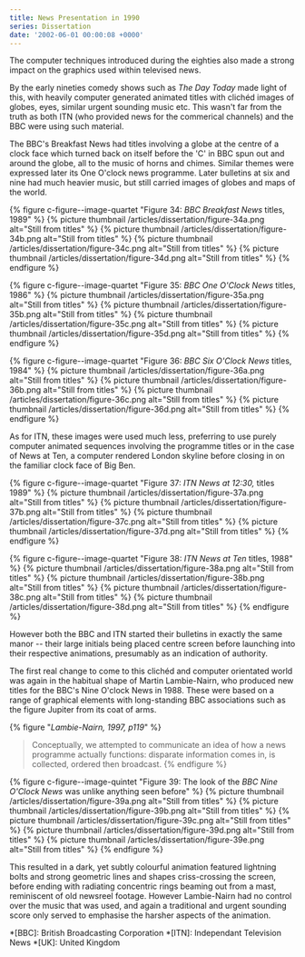 ```yaml
---
title: News Presentation in 1990
series: Dissertation
date: '2002-06-01 00:00:08 +0000'
---
```

The computer techniques introduced during the eighties also made a strong impact on the graphics used within televised news.

By the early nineties comedy shows such as <cite>The Day Today</cite> made light of this, with heavily computer generated animated titles with clichéd images of globes, eyes, similar urgent sounding music etc. This wasn't far from the truth as both ITN (who provided news for the commerical channels) and the BBC were using such material.

The BBC's Breakfast News had titles involving a globe at the centre of a clock face which turned back on itself before the 'C' in BBC spun out and around the globe, all to the music of horns and chimes. Similar themes were expressed later its One O'clock news programme. Later bulletins at six and nine had much heavier music, but still carried images of globes and maps of the world.

{% figure c-figure--image-quartet "Figure 34: <cite>BBC Breakfast News</cite> titles, 1989" %}
{% picture thumbnail /articles/dissertation/figure-34a.png alt="Still from titles" %}
{% picture thumbnail /articles/dissertation/figure-34b.png alt="Still from titles" %}
{% picture thumbnail /articles/dissertation/figure-34c.png alt="Still from titles" %}
{% picture thumbnail /articles/dissertation/figure-34d.png alt="Still from titles" %}
{% endfigure %}

{% figure c-figure--image-quartet "Figure 35: <cite>BBC One O'Clock News</cite> titles, 1986" %}
{% picture thumbnail /articles/dissertation/figure-35a.png alt="Still from titles" %}
{% picture thumbnail /articles/dissertation/figure-35b.png alt="Still from titles" %}
{% picture thumbnail /articles/dissertation/figure-35c.png alt="Still from titles" %}
{% picture thumbnail /articles/dissertation/figure-35d.png alt="Still from titles" %}
{% endfigure %}

{% figure c-figure--image-quartet "Figure 36: <cite>BBC Six O'Clock News</cite> titles, 1984" %}
{% picture thumbnail /articles/dissertation/figure-36a.png alt="Still from titles" %}
{% picture thumbnail /articles/dissertation/figure-36b.png alt="Still from titles" %}
{% picture thumbnail /articles/dissertation/figure-36c.png alt="Still from titles" %}
{% picture thumbnail /articles/dissertation/figure-36d.png alt="Still from titles" %}
{% endfigure %}

As for ITN, these images were used much less, preferring to use purely computer animated sequences involving the programme titles or in the case of News at Ten, a computer rendered London skyline before closing in on the familiar clock face of Big Ben.

{% figure c-figure--image-quartet "Figure 37: <cite>ITN News at 12:30,</cite> titles 1989" %}
{% picture thumbnail /articles/dissertation/figure-37a.png alt="Still from titles" %}
{% picture thumbnail /articles/dissertation/figure-37b.png alt="Still from titles" %}
{% picture thumbnail /articles/dissertation/figure-37c.png alt="Still from titles" %}
{% picture thumbnail /articles/dissertation/figure-37d.png alt="Still from titles" %}
{% endfigure %}

{% figure c-figure--image-quartet "Figure 38: <cite>ITN News at Ten</cite> titles, 1988" %}
{% picture thumbnail /articles/dissertation/figure-38a.png alt="Still from titles" %}
{% picture thumbnail /articles/dissertation/figure-38b.png alt="Still from titles" %}
{% picture thumbnail /articles/dissertation/figure-38c.png alt="Still from titles" %}
{% picture thumbnail /articles/dissertation/figure-38d.png alt="Still from titles" %}
{% endfigure %}

However both the BBC and ITN started their bulletins in exactly the same manor -- their large initials being placed centre screen before launching into their respective animations, presumably as an indication of authority.

The first real change to come to this clichéd and computer orientated world was again in the habitual shape of Martin Lambie-Nairn, who produced new titles for the BBC's Nine O'clock News in 1988. These were based on a range of graphical elements with long-standing BBC associations such as the figure Jupiter from its coat of arms.

{% figure "<cite>Lambie-Nairn, 1997, p119</cite>" %}
> Conceptually, we attempted to communicate an idea of how a news programme actually functions: disparate information comes in, is collected, ordered then broadcast.
{% endfigure %}

{% figure c-figure--image-quintet "Figure 39: The look of the <cite>BBC Nine O'Clock News</cite> was unlike anything seen before" %}
{% picture thumbnail /articles/dissertation/figure-39a.png alt="Still from titles" %}
{% picture thumbnail /articles/dissertation/figure-39b.png alt="Still from titles" %}
{% picture thumbnail /articles/dissertation/figure-39c.png alt="Still from titles" %}
{% picture thumbnail /articles/dissertation/figure-39d.png alt="Still from titles" %}
{% picture thumbnail /articles/dissertation/figure-39e.png alt="Still from titles" %}
{% endfigure %}

This resulted in a dark, yet subtly colourful animation featured lightning bolts and strong geometric lines and shapes criss-crossing the screen, before ending with radiating concentric rings beaming out from a mast, reminiscent of old newsreel footage. However Lambie-Nairn had no control over the music that was used, and again a traditional and urgent sounding score only served to emphasise the harsher aspects of the animation.

*[BBC]: British Broadcasting Corporation
*[ITN]: Independant Television News
*[UK]: United Kingdom
